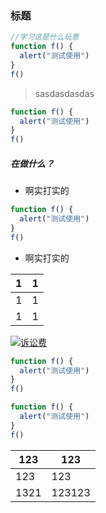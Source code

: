 ### 标题

```javascript
//学习这是什么玩意
function f() {
  alert("测试使用")
}
f()
```

> sasdasdasdas

```javascript
function f() {
  alert("测试使用")
}
f()
```

##### 在做什么？

* 啊实打实的

```javascript
function f() {
  alert("测试使用")
}
f()
```

* 啊实打实的

| 1  |  1 |
| ------------ | ------------ |
| 1  |   1|
|1   |   1|

[![诉讼费](https://tpc.googlesyndication.com/simgad/14047988139064371015/downsize_200k_v1?w=195&h=102 "诉讼费")](https://tpc.googlesyndication.com/simgad/14047988139064371015/downsize_200k_v1?w=195&h=102 "诉讼费")

```javascript
function f() {
  alert("测试使用")
}
f()
```
```javascript
function f() {
  alert("测试使用")
}
f()
```
| 123  | 123  |
| ------------ | ------------ |
| 123  | 123  |
|   1321|  123123 |
